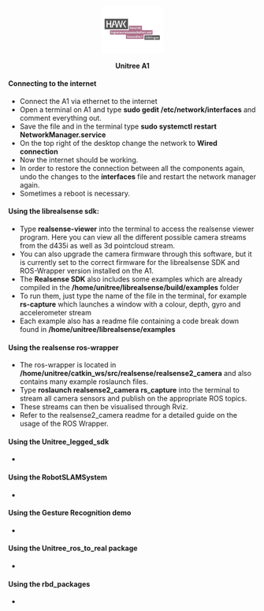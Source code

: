 <p align="center"><img src="img/HAWK_I.png" width="25%" /></p>
<p align="center"> <font-size: 24px;"><strong>Unitree A1</strong></p>



#### Connecting to the internet

- Connect the A1 via ethernet to the internet
- Open a terminal on A1 and type **sudo gedit /etc/network/interfaces** and comment everything out.
- Save the file and in the terminal type **sudo systemctl restart NetworkManager.service**
- On the top right of the desktop change the network to **Wired connection**
- Now the internet should be working.
- In order to restore the connection between all the components again, undo the changes to the **interfaces** file and restart the network manager again.
- Sometimes a reboot is necessary.

#### Using the librealsense sdk:

- Type **realsense-viewer** into the terminal to access the realsense viewer program. Here you can view all the different possible camera streams from the d435i as well as 3d pointcloud stream.
- You can also upgrade the camera firmware through this software, but it is currently set to the correct firmware for the librealsense SDK and ROS-Wrapper version installed on the A1.
- The **Realsense SDK** also includes some examples which are already compiled in the **/home/unitree/librealsense/build/examples** folder
- To run them, just type the name of the file in the terminal, for example **rs-capture** which launches a window with a colour, depth, gyro and accelerometer stream
- Each example also has a readme file containing a code break down found in **/home/unitree/librealsense/examples**
  
#### Using the realsense ros-wrapper

- The ros-wrapper is located in **/home/unitree/catkin_ws/src/realsense/realsense2_camera** and also contains many example roslaunch files.
- Type **roslaunch realsense2_camera rs_capture** into the terminal to stream all camera sensors and publish on the appropriate ROS topics.
- These streams can then be visualised through Rviz.
- Refer to the realsense2_camera readme for a detailed guide on the usage of the ROS Wrapper.

#### Using the Unitree_legged_sdk

-

#### Using the RobotSLAMSystem

-

#### Using the Gesture Recognition demo

-

#### Using the Unitree_ros_to_real package

-

#### Using the rbd_packages

-
